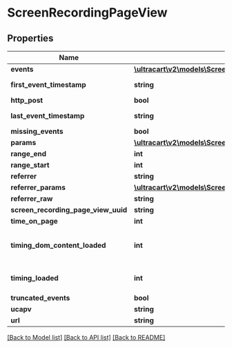 # ScreenRecordingPageView

## Properties
Name | Type | Description | Notes
------------ | ------------- | ------------- | -------------
**events** | [**\ultracart\v2\models\ScreenRecordingPageViewEvent[]**](ScreenRecordingPageViewEvent.md) |  | [optional] 
**first_event_timestamp** | **string** | First event timestamp | [optional] 
**http_post** | **bool** |  | [optional] 
**last_event_timestamp** | **string** | Last event timestamp | [optional] 
**missing_events** | **bool** |  | [optional] 
**params** | [**\ultracart\v2\models\ScreenRecordingPageViewParameter[]**](ScreenRecordingPageViewParameter.md) |  | [optional] 
**range_end** | **int** |  | [optional] 
**range_start** | **int** |  | [optional] 
**referrer** | **string** |  | [optional] 
**referrer_params** | [**\ultracart\v2\models\ScreenRecordingPageViewParameter[]**](ScreenRecordingPageViewParameter.md) |  | [optional] 
**referrer_raw** | **string** |  | [optional] 
**screen_recording_page_view_uuid** | **string** |  | [optional] 
**time_on_page** | **int** |  | [optional] 
**timing_dom_content_loaded** | **int** | Amount of time for DOMContentLoaded event to fire (milliseconds) | [optional] 
**timing_loaded** | **int** | Amount of time for loaded event to fire (milliseconds) | [optional] 
**truncated_events** | **bool** |  | [optional] 
**ucapv** | **string** |  | [optional] 
**url** | **string** |  | [optional] 

[[Back to Model list]](../README.md#documentation-for-models) [[Back to API list]](../README.md#documentation-for-api-endpoints) [[Back to README]](../README.md)


